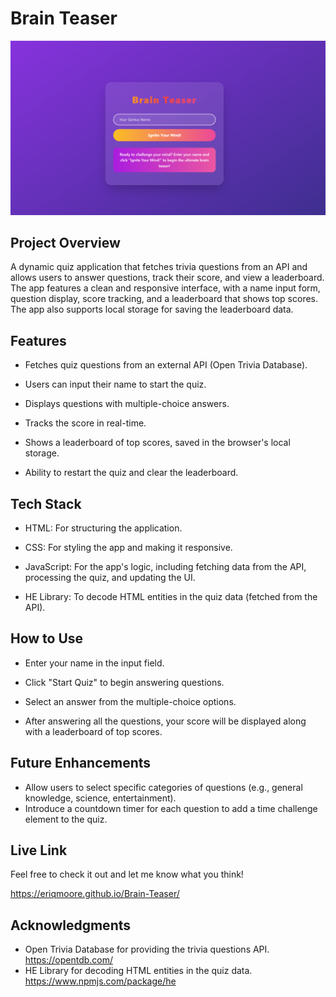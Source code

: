 
# Brain Teaser

![Brain Teaser Project Image](image.png)

## Project Overview

A dynamic quiz application that fetches trivia questions from an API and allows users to answer questions, track their score, and view a leaderboard. The app features a clean and responsive interface, with a name input form, question display, score tracking, and a leaderboard that shows top scores. The app also supports local storage for saving the leaderboard data.

## Features
- Fetches quiz questions from an external API (Open Trivia Database).

- Users can input their name to start the quiz.

- Displays questions with multiple-choice answers.

- Tracks the score in real-time.

- Shows a leaderboard of top scores, saved in the browser's local storage.

- Ability to restart the quiz and clear the leaderboard.

## Tech Stack
- HTML: For structuring the application.

- CSS: For styling the app and making it responsive.

- JavaScript: For the app's logic, including fetching data from the API, processing the quiz, and updating the UI.

- HE Library: To decode HTML entities in the quiz data (fetched from the API).

## How to Use
- Enter your name in the input field.

- Click "Start Quiz" to begin answering questions.

- Select an answer from the multiple-choice options.

- After answering all the questions, your score will be displayed along with a leaderboard of top scores.

## Future Enhancements
- Allow users to select specific categories of questions (e.g., general knowledge, science, entertainment).
- Introduce a countdown timer for each question to add a time challenge element to the quiz.

## Live Link
Feel free to check it out and let me know what you think!

https://eriqmoore.github.io/Brain-Teaser/


## Acknowledgments
- Open Trivia Database for providing the trivia questions API. https://opentdb.com/
- HE Library for decoding HTML entities in the quiz data. https://www.npmjs.com/package/he

